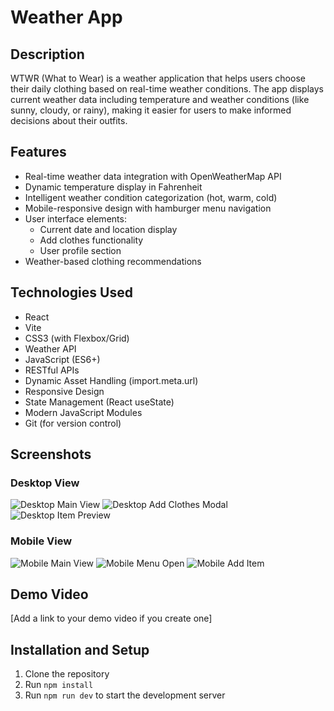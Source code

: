 # Weather App

## Description

WTWR (What to Wear) is a weather application that helps users choose their daily clothing based on real-time weather conditions. The app displays current weather data including temperature and weather conditions (like sunny, cloudy, or rainy), making it easier for users to make informed decisions about their outfits.

## Features

- Real-time weather data integration with OpenWeatherMap API
- Dynamic temperature display in Fahrenheit
- Intelligent weather condition categorization (hot, warm, cold)
- Mobile-responsive design with hamburger menu navigation
- User interface elements:
  - Current date and location display
  - Add clothes functionality
  - User profile section
- Weather-based clothing recommendations

## Technologies Used

- React
- Vite
- CSS3 (with Flexbox/Grid)
- Weather API
- JavaScript (ES6+)
- RESTful APIs
- Dynamic Asset Handling (import.meta.url)
- Responsive Design
- State Management (React useState)
- Modern JavaScript Modules
- Git (for version control)

## Screenshots

### Desktop View

![Desktop Main View](./assets/desktop-main.png)
![Desktop Add Clothes Modal](./assets/desktop-modal-add.png)
![Desktop Item Preview](./assets/desktop-modal-preview.png)

### Mobile View

![Mobile Main View](./assets/mobile-main.png)
![Mobile Menu Open](./assets/mobile-menu-open.png)
![Mobile Add Item](./assets/mobile-modal.png)

## Demo Video

[Add a link to your demo video if you create one]

## Installation and Setup

1. Clone the repository
2. Run `npm install`
3. Run `npm run dev` to start the development server
